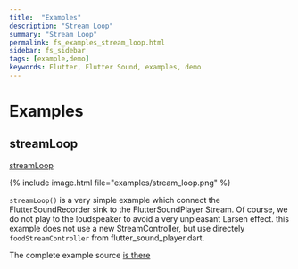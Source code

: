 ```yaml
---
title:  "Examples"
description: "Stream Loop"
summary: "Stream Loop"
permalink: fs_examples_stream_loop.html
sidebar: fs_sidebar
tags: [example,demo]
keywords: Flutter, Flutter Sound, examples, demo
---
```

# Examples


## streamLoop

[streamLoop](https://github.com/dooboolab/flutter_sound/blob/master/flutter_sound/example/lib/streamLoop/stream_loop.dart)

{% include image.html file="examples/stream_loop.png" %}

`streamLoop()` is a very simple example which connect the FlutterSoundRecorder sink to the FlutterSoundPlayer Stream. Of course, we do not play to the loudspeaker to avoid a very unpleasant Larsen effect. this example does not use a new StreamController, but use directely `foodStreamController` from flutter\_sound\_player.dart.

The complete example source [is there](https://github.com/dooboolab/flutter_sound/blob/master/flutter_sound/example/lib/streamLoop/stream_loop.dart)

